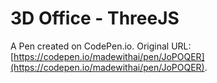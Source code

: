 # 3D Office - ThreeJS

A Pen created on CodePen.io. Original URL: [https://codepen.io/madewithai/pen/JoPOQER](https://codepen.io/madewithai/pen/JoPOQER).

